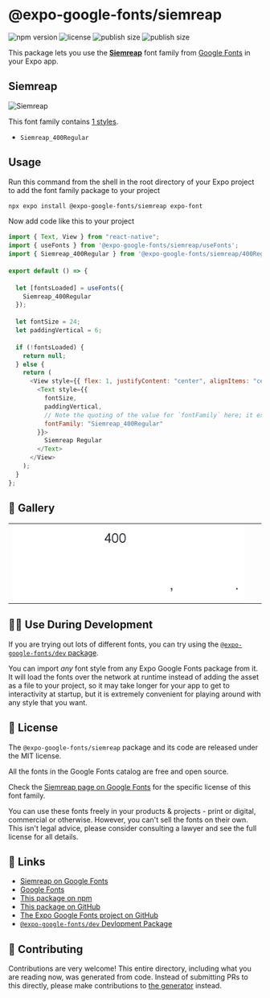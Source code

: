 # @expo-google-fonts/siemreap

![npm version](https://flat.badgen.net/npm/v/@expo-google-fonts/siemreap)
![license](https://flat.badgen.net/github/license/expo/google-fonts)
![publish size](https://flat.badgen.net/packagephobia/install/@expo-google-fonts/siemreap)
![publish size](https://flat.badgen.net/packagephobia/publish/@expo-google-fonts/siemreap)

This package lets you use the [**Siemreap**](https://fonts.google.com/specimen/Siemreap) font family from [Google Fonts](https://fonts.google.com/) in your Expo app.

## Siemreap

![Siemreap](./font-family.png)

This font family contains [1 styles](#-gallery).

- `Siemreap_400Regular`

## Usage

Run this command from the shell in the root directory of your Expo project to add the font family package to your project

```sh
npx expo install @expo-google-fonts/siemreap expo-font
```

Now add code like this to your project

```js
import { Text, View } from "react-native";
import { useFonts } from '@expo-google-fonts/siemreap/useFonts';
import { Siemreap_400Regular } from '@expo-google-fonts/siemreap/400Regular';

export default () => {

  let [fontsLoaded] = useFonts({
    Siemreap_400Regular
  });

  let fontSize = 24;
  let paddingVertical = 6;

  if (!fontsLoaded) {
    return null;
  } else {
    return (
      <View style={{ flex: 1, justifyContent: "center", alignItems: "center" }}>
        <Text style={{
          fontSize,
          paddingVertical,
          // Note the quoting of the value for `fontFamily` here; it expects a string!
          fontFamily: "Siemreap_400Regular"
        }}>
          Siemreap Regular
        </Text>
      </View>
    );
  }
};
```

## 🔡 Gallery


||||
|-|-|-|
|![Siemreap_400Regular](./400Regular/Siemreap_400Regular.ttf.png)||||


## 👩‍💻 Use During Development

If you are trying out lots of different fonts, you can try using the [`@expo-google-fonts/dev` package](https://github.com/expo/google-fonts/tree/master/font-packages/dev#readme).

You can import _any_ font style from any Expo Google Fonts package from it. It will load the fonts over the network at runtime instead of adding the asset as a file to your project, so it may take longer for your app to get to interactivity at startup, but it is extremely convenient for playing around with any style that you want.


## 📖 License

The `@expo-google-fonts/siemreap` package and its code are released under the MIT license.

All the fonts in the Google Fonts catalog are free and open source.

Check the [Siemreap page on Google Fonts](https://fonts.google.com/specimen/Siemreap) for the specific license of this font family.

You can use these fonts freely in your products & projects - print or digital, commercial or otherwise. However, you can't sell the fonts on their own. This isn't legal advice, please consider consulting a lawyer and see the full license for all details.

## 🔗 Links

- [Siemreap on Google Fonts](https://fonts.google.com/specimen/Siemreap)
- [Google Fonts](https://fonts.google.com/)
- [This package on npm](https://www.npmjs.com/package/@expo-google-fonts/siemreap)
- [This package on GitHub](https://github.com/expo/google-fonts/tree/master/font-packages/siemreap)
- [The Expo Google Fonts project on GitHub](https://github.com/expo/google-fonts)
- [`@expo-google-fonts/dev` Devlopment Package](https://github.com/expo/google-fonts/tree/master/font-packages/dev)

## 🤝 Contributing

Contributions are very welcome! This entire directory, including what you are reading now, was generated from code. Instead of submitting PRs to this directly, please make contributions to [the generator](https://github.com/expo/google-fonts/tree/master/packages/generator) instead.
